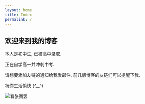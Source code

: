 ```yaml
---
layout: home
title: Index
permalink: /
---
```


## 欢迎来到我的博客

本人是初中生, 已被高中录取.

正在自学高一并冲刺中考.

请想要添加友链的通知给我发邮件, 前几版博客的友链们可以提醒下我.

祝你生活愉快
(*^__^*)

![看张图罢](![](https://nas-alist.itedev.com/d/blog/4b7918d23a0844e09a6a45079ed3633e.avif))